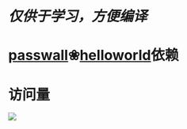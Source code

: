 # ***仅供于学习，方便编译***
# [passwall](https://github.com/xiaorouji/openwrt-passwall-packages)❀[helloworld](https://github.com/fw876/helloworld/tree/main)依赖
# 访问量
![](http://profile-counter.glitch.me/Jejz168-openwrt-packages/count.svg)
